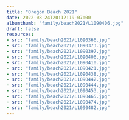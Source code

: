 ```yaml
---
title: "Oregon Beach 2021"
date: 2022-08-24T20:12:19-07:00
albumthumb: "family/beach2021/L1090406.jpg"
draft: false
resources:
- src: "family/beach2021/L1090366.jpg"
- src: "family/beach2021/L1090373.jpg"
- src: "family/beach2021/L1090397.jpg"
- src: "family/beach2021/L1090406.jpg"
- src: "family/beach2021/L1090410.jpg"
- src: "family/beach2021/L1090421.jpg"
- src: "family/beach2021/L1090438.jpg"
- src: "family/beach2021/L1090442.jpg"
- src: "family/beach2021/L1090444.jpg"
- src: "family/beach2021/L1090453.jpg"
- src: "family/beach2021/L1090465.jpg"
- src: "family/beach2021/L1090474.jpg"
- src: "family/beach2021/L1090482.jpg"
---
```


